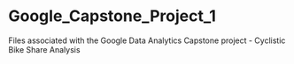 # Google_Capstone_Project_1
Files associated with the Google Data Analytics Capstone project - Cyclistic Bike Share Analysis 
